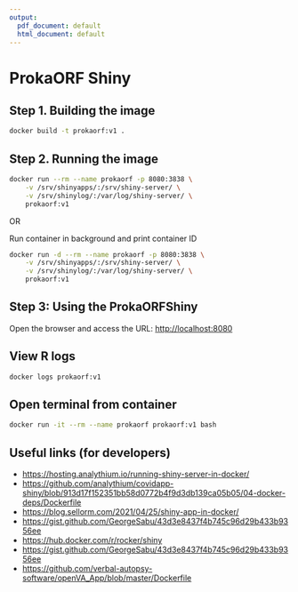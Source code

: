 ```yaml
---
output:
  pdf_document: default
  html_document: default
---
```

# ProkaORF Shiny

## Step 1. Building the image

```bash
docker build -t prokaorf:v1 .
```

## Step 2. Running the image

```bash
docker run --rm --name prokaorf -p 8080:3838 \
    -v /srv/shinyapps/:/srv/shiny-server/ \
    -v /srv/shinylog/:/var/log/shiny-server/ \
    prokaorf:v1
```

OR

Run container in background and print container ID

```bash
docker run -d --rm --name prokaorf -p 8080:3838 \
    -v /srv/shinyapps/:/srv/shiny-server/ \
    -v /srv/shinylog/:/var/log/shiny-server/ \
    prokaorf:v1
```

## Step 3: Using the ProkaORFShiny

Open the browser and access the URL: <http://localhost:8080>

## View R logs

```bash
docker logs prokaorf:v1
```

## Open terminal from container

```bash
docker run -it --rm --name prokaorf prokaorf:v1 bash
```

## Useful links (for developers)

- https://hosting.analythium.io/running-shiny-server-in-docker/
- https://github.com/analythium/covidapp-shiny/blob/913d17f152351bb58d0772b4f9d3db139ca05b05/04-docker-deps/Dockerfile
- https://blog.sellorm.com/2021/04/25/shiny-app-in-docker/
- https://gist.github.com/GeorgeSabu/43d3e8437f4b745c96d29b433b9356ee
- https://hub.docker.com/r/rocker/shiny
- https://gist.github.com/GeorgeSabu/43d3e8437f4b745c96d29b433b9356ee
- https://github.com/verbal-autopsy-software/openVA_App/blob/master/Dockerfile
